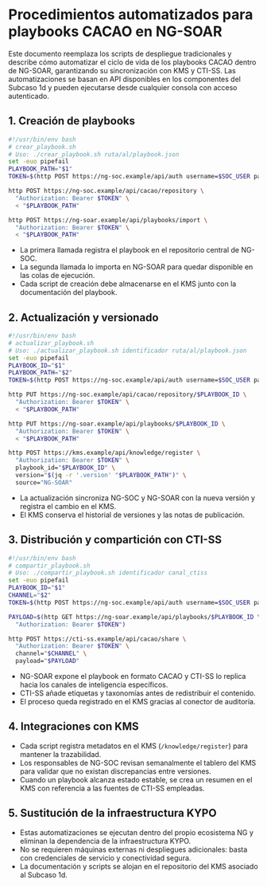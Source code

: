 # Procedimientos automatizados para playbooks CACAO en NG-SOAR

Este documento reemplaza los scripts de despliegue tradicionales y describe cómo automatizar el ciclo de vida de los playbooks CACAO dentro de NG-SOAR, garantizando su sincronización con KMS y CTI-SS. Las automatizaciones se basan en API disponibles en los componentes del Subcaso 1d y pueden ejecutarse desde cualquier consola con acceso autenticado.

## 1. Creación de playbooks

```bash
#!/usr/bin/env bash
# crear_playbook.sh
# Uso: ./crear_playbook.sh ruta/al/playbook.json
set -euo pipefail
PLAYBOOK_PATH="$1"
TOKEN=$(http POST https://ng-soc.example/api/auth username=$SOC_USER password=$SOC_PASS | jq -r '.token')

http POST https://ng-soc.example/api/cacao/repository \
  "Authorization: Bearer $TOKEN" \
  < "$PLAYBOOK_PATH"

http POST https://ng-soar.example/api/playbooks/import \
  "Authorization: Bearer $TOKEN" \
  < "$PLAYBOOK_PATH"
```

- La primera llamada registra el playbook en el repositorio central de NG-SOC.
- La segunda llamada lo importa en NG-SOAR para quedar disponible en las colas de ejecución.
- Cada script de creación debe almacenarse en el KMS junto con la documentación del playbook.

## 2. Actualización y versionado

```bash
#!/usr/bin/env bash
# actualizar_playbook.sh
# Uso: ./actualizar_playbook.sh identificador ruta/al/playbook.json
set -euo pipefail
PLAYBOOK_ID="$1"
PLAYBOOK_PATH="$2"
TOKEN=$(http POST https://ng-soc.example/api/auth username=$SOC_USER password=$SOC_PASS | jq -r '.token')

http PUT https://ng-soc.example/api/cacao/repository/$PLAYBOOK_ID \
  "Authorization: Bearer $TOKEN" \
  < "$PLAYBOOK_PATH"

http PUT https://ng-soar.example/api/playbooks/$PLAYBOOK_ID \
  "Authorization: Bearer $TOKEN" \
  < "$PLAYBOOK_PATH"

http POST https://kms.example/api/knowledge/register \
  "Authorization: Bearer $TOKEN" \
  playbook_id="$PLAYBOOK_ID" \
  version="$(jq -r '.version' "$PLAYBOOK_PATH")" \
  source="NG-SOAR"
```

- La actualización sincroniza NG-SOC y NG-SOAR con la nueva versión y registra el cambio en el KMS.
- El KMS conserva el historial de versiones y las notas de publicación.

## 3. Distribución y compartición con CTI-SS

```bash
#!/usr/bin/env bash
# compartir_playbook.sh
# Uso: ./compartir_playbook.sh identificador canal_ctiss
set -euo pipefail
PLAYBOOK_ID="$1"
CHANNEL="$2"
TOKEN=$(http POST https://ng-soc.example/api/auth username=$SOC_USER password=$SOC_PASS | jq -r '.token')

PAYLOAD=$(http GET https://ng-soar.example/api/playbooks/$PLAYBOOK_ID \
  "Authorization: Bearer $TOKEN")

http POST https://cti-ss.example/api/cacao/share \
  "Authorization: Bearer $TOKEN" \
  channel="$CHANNEL" \
  payload="$PAYLOAD"
```

- NG-SOAR expone el playbook en formato CACAO y CTI-SS lo replica hacia los canales de inteligencia específicos.
- CTI-SS añade etiquetas y taxonomías antes de redistribuir el contenido.
- El proceso queda registrado en el KMS gracias al conector de auditoría.

## 4. Integraciones con KMS
- Cada script registra metadatos en el KMS (`/knowledge/register`) para mantener la trazabilidad.
- Los responsables de NG-SOC revisan semanalmente el tablero del KMS para validar que no existan discrepancias entre versiones.
- Cuando un playbook alcanza estado estable, se crea un resumen en el KMS con referencia a las fuentes de CTI-SS empleadas.

## 5. Sustitución de la infraestructura KYPO
- Estas automatizaciones se ejecutan dentro del propio ecosistema NG y eliminan la dependencia de la infraestructura KYPO.
- No se requieren máquinas externas ni despliegues adicionales: basta con credenciales de servicio y conectividad segura.
- La documentación y scripts se alojan en el repositorio del KMS asociado al Subcaso 1d.
